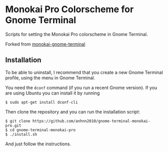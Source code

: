 Monokai Pro Colorscheme for Gnome Terminal
======================================

Scripts for setting the Monokai Pro colorscheme in Gnome Terminal.

Forked from [monokai-gnome-terminal](https://github.com/0xcomposure/monokai-gnome-terminal.git)

Installation
------------

To be able to uninstall, I recommend that you create a new Gnome Terminal profile, using the menu in Gnome Terminal.

You need the `dconf` command (if you run a recent Gnome version). If you are using Ubuntu you can install it by running

    $ sudo apt-get install dconf-cli

Then clone the repository and you can run the installation script:

    $ git clone https://github.com/anhnn2010/gnome-terminal-monokai-pro.git
    $ cd gnome-terminal-monokai-pro
    $ ./install.sh
And just follow the instructions.
